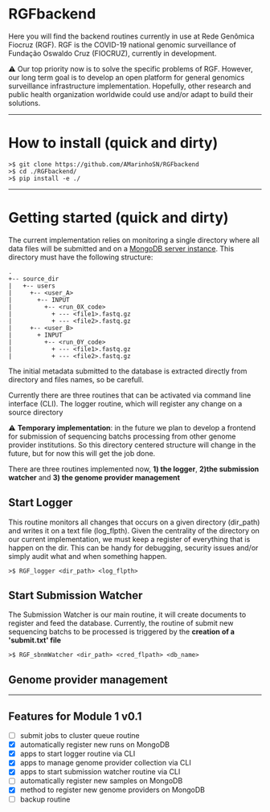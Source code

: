 # RGFbackend

Here you will find the backend routines currently in use at Rede Genômica Fiocruz (RGF).
RGF is the COVID-19 national genomic surveillance of Fundação Oswaldo Cruz (FIOCRUZ), currently in development.

:warning: Our top priority now is to solve the specific problems of RGF.
However, our long term goal is to develop an open platform for general genomics surveillance infrastructure implementation.
Hopefully, other research and public health organization worldwide could use and/or adapt to build their solutions.

---

# How to install (quick and dirty)

```{bash}
>$ git clone https://github.com/AMarinhoSN/RGFbackend
>$ cd ./RGFbackend/
>$ pip install -e ./
```

---
# Getting started (quick and dirty)

The current implementation relies on monitoring a single directory where all data files will be submitted and on a [MongoDB server instance](https://www.mongodb.com/). This directory must have the following structure:

```
.
+-- source_dir
|   +-- users
|     +-- <user_A>
|       +-- INPUT
|         +-- <run_0X_code>
|           + --- <file1>.fastq.gz
|           + --- <file2>.fastq.gz
|     +-- <user_B>
|       + INPUT
|         +-- <run_0Y_code>
|           + --- <file1>.fastq.gz
|           + --- <file2>.fastq.gz
```
The initial metadata submitted to the database is extracted directly from directory and files names, so be carefull.

Currently there are three routines that can be activated via command line interface (CLI).
The logger routine, which will register any change on a source directory

:warning: **Temporary implementation**: in the future we plan to develop a frontend for submission of sequencing batchs processing from other genome provider institutions.
So this directory centered structure will change in the future, but for now this will get the job done.

There are three routines implemented now, **1) the logger**, **2)the submission watcher** and **3) the genome provider management**

## Start Logger
This routine monitors all changes that occurs on a given directory (dir_path) and writes it on a text file (log_flpth).
Given the centrality of the directory on our current implementation, we must keep a register of everything that is happen on the dir.
This can be handy for debugging, security issues and/or simply audit what and when something happen.

```{bash}
>$ RGF_logger <dir_path> <log_flpth>
```

## Start Submission Watcher
The Submission Watcher is our main routine, it will create documents to register and feed the database.
Currently, the routine of submit new sequencing batchs to be processed is triggered by the **creation of a 'submit.txt' file**
```{bash}
>$ RGF_sbnmWatcher <dir_path> <cred_flpath> <db_name>
```
## Genome provider management

---

## Features for Module 1 v0.1
- [ ] submit jobs to cluster queue routine
- [x] automatically register new runs on MongoDB
- [x] apps to start logger routine via CLI
- [x] apps to manage genome provider collection via CLI
- [x] apps to start submission watcher routine via CLI
- [ ] automatically register new samples on MongoDB
- [x] method to register new genome providers on MongoDB
- [ ] backup routine
